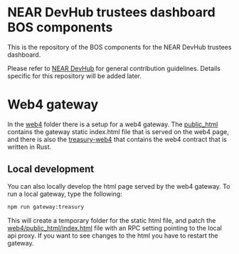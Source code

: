 NEAR DevHub trustees dashboard BOS components
==============================================

This is the repository of the BOS components for the NEAR DevHub trustees dashboard.

Please refer to [NEAR DevHub](https://github.com/NEAR-DevHub/neardevhub-bos/blob/main/CONTRIBUTING.md) for general contribution guidelines. Details specific for this repository will be added later.

# Web4 gateway

In the [web4](./web4) folder there is a setup for a web4 gateway. The [public_html](./web4/public_html/) contains the gateway static index.html file that is served on the web4 page, and there is also the [treasury-web4](./web4/treasury-web4/) that contains the web4 contract that is written in Rust.

## Local development

You can also locally develop the html page served by the web4 gateway. To run a local gateway, type the following:

```bash
npm run gateway:treasury
```

This will create a temporary folder for the static html file, and patch the [web4/public_html/index.html](./web4/public_html/index.html) file with an RPC setting pointing to the local api proxy. If you want to see changes to the html you have to restart the gateway.
